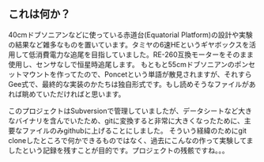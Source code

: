 ## これは何か？

40cmドブソニアンなどに使っている赤道台(Equatorial Platform)の設計や実験の結果など雑多なものを置いています。タミヤの6速HEというギヤボックスを活用して低消費電力な追尾を目指していました。RE-260互換モーターをそのまま使用し、センサなしで恒星時追尾します。
もともと55cmドブソニアンのポンセットマウントを作ってたので、Poncetという単語が散見されますが、それすらGee式で、最終的な実装のかたちは独自形式です。もし読めそうなファイルがあれば眺めていただければと思います。

このプロジェクトはSubversionで管理していましたが、データシートなど大きなバイナリを含んでいたため、gitに変換すると非常に大きくなったために、主要なファイルのみgithubに上げることにしました。
そういう経緯のためにgit cloneしたところで何かできるものではなく、過去にこんなの作って実験してましたという記録を残すことが目的です。プロジェクトの残骸ですね。。。
